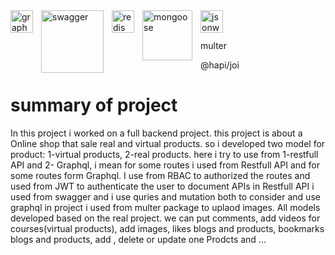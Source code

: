 
  <img src="https://encrypted-tbn0.gstatic.com/images?q=tbn:ANd9GcRrpnAPgdr7CiihBZIWLBPmait-wFwfyhAKmA" width="36" alt="graphql" style="padding-right:10px;" align="left" />
  <img src="https://encrypted-tbn0.gstatic.com/images?q=tbn:ANd9GcT9GpKtRaMh2V8u7tynQUTD65MCgDXJ9BRHYg&usqp=CAU" width="100" alt="swagger" style="padding-right:10px;" align="left" />
  <img src="https://cdn.iconscout.com/icon/free/png-512/free-redis-3-1175053.png?f=avif&w=256" width="36" alt="redis" style="padding-right:10px;" align="left" />
  <img src="https://encrypted-tbn0.gstatic.com/images?q=tbn:ANd9GcRAmIXNHmj9NRUqg_frbn1AiL8p6eY6895JzQ&usqp=CAU" width="80" alt="mongoose" style="padding-right:10px;" align="left" />
  <img src="https://encrypted-tbn0.gstatic.com/images?q=tbn:ANd9GcQOOtf6C9IV5kPWTIPdJ0qpm5cqOMvXryX1IQYvTdseqMJXJxS1C381CmiN58r_EgaPTEg&usqp=CAU" width="36" alt="jsonwebtoken" style="padding-right:10px;" align="left" />
<br />
<br />

<p width="960" style="padding-right: 10px;" align="left" >multer</p>
<p width="960" style="padding-right:40px;" align="left" >@hapi/joi</p>

# summary of project
In this project i worked on a full backend project. this project is about a Online shop that sale real and virtual products. so i developed two model for product: 1-virtual products, 2-real products.
here i try to use from 1-restfull API and 2- Graphql, i mean for some routes i used from Restfull API and for some routes form Graphql.
I use from RBAC to authorized the routes and used from JWT to authenticate the user
to document APIs in Restfull API i used from swagger
and i use quries and mutation both to consider and use graphql in project
i used from multer package to uplaod images.
All models developed based on the real project.
we can put comments, add videos for courses(virtual products), add images, likes blogs and products, bookmarks blogs and products, add , delete or update one Prodcts and ...

